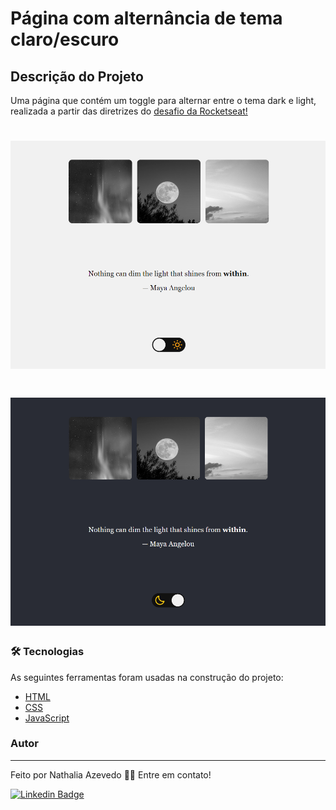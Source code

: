 
# Página com alternância de tema claro/escuro

## Descrição do Projeto
<p align="left">Uma página que contém um toggle para alternar entre o tema dark e light, realizada a partir das diretrizes do <a href="https://efficient-sloth-d85.notion.site/Desafio-Theme-Switcher-dbabdf77f70d43298df382c8e805fc13">desafio da Rocketseat!</a></p>

<h1 align="center">
  <img alt="Theme Switcher" title="#PáginaWeb" src="./assets/screenshots/Captura3.PNG" />
</h1>
<h1 align="center">
  <img alt="Theme Switcher" title="#PáginaWeb" src="./assets/screenshots/Captura4.PNG" />
</h1>

### 🛠 Tecnologias

As seguintes ferramentas foram usadas na construção do projeto:

- [HTML](https://developer.mozilla.org/pt-BR/docs/Web/HTML)
- [CSS](https://developer.mozilla.org/pt-BR/docs/Web/CSS)
- [JavaScript](https://developer.mozilla.org/pt-BR/docs/Web/JavaScript)

### Autor
---

Feito por Nathalia Azevedo 👋🏽 Entre em contato!

[![Linkedin Badge](https://img.shields.io/badge/-Nathalia-blue?style=flat-square&logo=Linkedin&logoColor=white&link=https://www.linkedin.com/in/tgmarinho/)](https://www.linkedin.com/in/azevedo-nathalia/)
